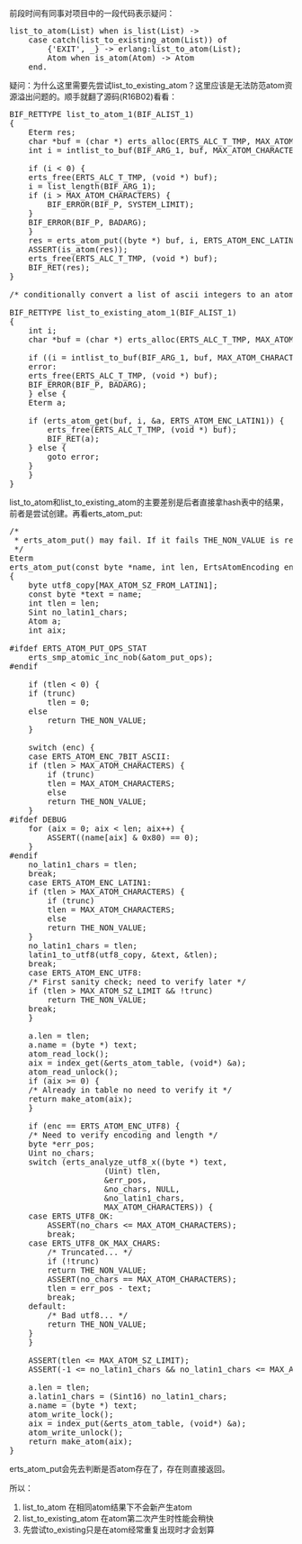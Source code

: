 <!--
author: admin
date: 2014-04-24
title: [erlang]list_to_atom与list_to_existing_atom
tags: Erlang,list_to_atom
category: Erlang
status: publish
summary: 前段时间有同事对项目中的一段代码表示疑问：list_to_atom(List) when is_list(List) -&gt;    case catch(list_to_existing_atom(List)) of        {'EXIT', _} -&gt; erla
-->

前段时间有同事对项目中的一段代码表示疑问：
<pre class="brush: erlang; gutter: true; first-line: 1">list_to_atom(List) when is_list(List) -&gt;
    case catch(list_to_existing_atom(List)) of
        {'EXIT', _} -&gt; erlang:list_to_atom(List);
        Atom when is_atom(Atom) -&gt; Atom
    end.
</pre>

疑问：为什么这里需要先尝试list_to_existing_atom？这里应该是无法防范atom资源溢出问题的。顺手就翻了源码(R16B02)看看：

<pre class="brush: c; gutter: true; first-line: 1">BIF_RETTYPE list_to_atom_1(BIF_ALIST_1)
{
    Eterm res;
    char *buf = (char *) erts_alloc(ERTS_ALC_T_TMP, MAX_ATOM_CHARACTERS);
    int i = intlist_to_buf(BIF_ARG_1, buf, MAX_ATOM_CHARACTERS);

    if (i &lt; 0) {
	erts_free(ERTS_ALC_T_TMP, (void *) buf);
	i = list_length(BIF_ARG_1);
	if (i &gt; MAX_ATOM_CHARACTERS) {
	    BIF_ERROR(BIF_P, SYSTEM_LIMIT);
	}
	BIF_ERROR(BIF_P, BADARG);
    }
    res = erts_atom_put((byte *) buf, i, ERTS_ATOM_ENC_LATIN1, 1);
    ASSERT(is_atom(res));
    erts_free(ERTS_ALC_T_TMP, (void *) buf);
    BIF_RET(res);
}

/* conditionally convert a list of ascii integers to an atom */
 
BIF_RETTYPE list_to_existing_atom_1(BIF_ALIST_1)
{
    int i;
    char *buf = (char *) erts_alloc(ERTS_ALC_T_TMP, MAX_ATOM_CHARACTERS);

    if ((i = intlist_to_buf(BIF_ARG_1, buf, MAX_ATOM_CHARACTERS)) &lt; 0) {
    error:
	erts_free(ERTS_ALC_T_TMP, (void *) buf);
	BIF_ERROR(BIF_P, BADARG);
    } else {
	Eterm a;
	
	if (erts_atom_get(buf, i, &amp;a, ERTS_ATOM_ENC_LATIN1)) {
	    erts_free(ERTS_ALC_T_TMP, (void *) buf);
	    BIF_RET(a);
	} else {
	    goto error;
	}
    }
}
</pre>

list_to_atom和list_to_existing_atom的主要差别是后者直接拿hash表中的结果，前者是尝试创建。再看erts_atom_put:

<pre class="brush: c; gutter: true; first-line: 1">/*
 * erts_atom_put() may fail. If it fails THE_NON_VALUE is returned!
 */
Eterm
erts_atom_put(const byte *name, int len, ErtsAtomEncoding enc, int trunc)
{
    byte utf8_copy[MAX_ATOM_SZ_FROM_LATIN1];
    const byte *text = name;
    int tlen = len;
    Sint no_latin1_chars;
    Atom a;
    int aix;

#ifdef ERTS_ATOM_PUT_OPS_STAT
    erts_smp_atomic_inc_nob(&amp;atom_put_ops);
#endif

    if (tlen &lt; 0) {
	if (trunc)
	    tlen = 0;
	else
	    return THE_NON_VALUE;
    }

    switch (enc) {
    case ERTS_ATOM_ENC_7BIT_ASCII:
	if (tlen &gt; MAX_ATOM_CHARACTERS) {
	    if (trunc)
		tlen = MAX_ATOM_CHARACTERS;
	    else
		return THE_NON_VALUE;
	}
#ifdef DEBUG
	for (aix = 0; aix &lt; len; aix++) {
	    ASSERT((name[aix] &amp; 0x80) == 0);
	}
#endif
	no_latin1_chars = tlen;
	break;
    case ERTS_ATOM_ENC_LATIN1:
	if (tlen &gt; MAX_ATOM_CHARACTERS) {
	    if (trunc)
		tlen = MAX_ATOM_CHARACTERS;
	    else
		return THE_NON_VALUE;
	}
	no_latin1_chars = tlen;
	latin1_to_utf8(utf8_copy, &amp;text, &amp;tlen);
	break;
    case ERTS_ATOM_ENC_UTF8:
	/* First sanity check; need to verify later */
	if (tlen &gt; MAX_ATOM_SZ_LIMIT &amp;&amp; !trunc)
	    return THE_NON_VALUE;
	break;
    }

    a.len = tlen;
    a.name = (byte *) text;
    atom_read_lock();
    aix = index_get(&amp;erts_atom_table, (void*) &amp;a);
    atom_read_unlock();
    if (aix &gt;= 0) {
	/* Already in table no need to verify it */
	return make_atom(aix);
    }

    if (enc == ERTS_ATOM_ENC_UTF8) {
	/* Need to verify encoding and length */
	byte *err_pos;
	Uint no_chars;
	switch (erts_analyze_utf8_x((byte *) text,
				    (Uint) tlen,
				    &amp;err_pos,
				    &amp;no_chars, NULL,
				    &amp;no_latin1_chars,
				    MAX_ATOM_CHARACTERS)) {
	case ERTS_UTF8_OK:
	    ASSERT(no_chars &lt;= MAX_ATOM_CHARACTERS);
	    break;
	case ERTS_UTF8_OK_MAX_CHARS:
	    /* Truncated... */
	    if (!trunc)
		return THE_NON_VALUE;
	    ASSERT(no_chars == MAX_ATOM_CHARACTERS);
	    tlen = err_pos - text;
	    break;
	default:
	    /* Bad utf8... */
	    return THE_NON_VALUE;
	}
    }

    ASSERT(tlen &lt;= MAX_ATOM_SZ_LIMIT);
    ASSERT(-1 &lt;= no_latin1_chars &amp;&amp; no_latin1_chars &lt;= MAX_ATOM_CHARACTERS);

    a.len = tlen;
    a.latin1_chars = (Sint16) no_latin1_chars;
    a.name = (byte *) text;
    atom_write_lock();
    aix = index_put(&amp;erts_atom_table, (void*) &amp;a);
    atom_write_unlock();
    return make_atom(aix);
}
</pre>
erts_atom_put会先去判断是否atom存在了，存在则直接返回。

所以：
1. list_to_atom 在相同atom结果下不会新产生atom
2. list_to_existing_atom 在atom第二次产生时性能会稍快
3. 先尝试to_existing只是在atom经常重复出现时才会划算</pre>